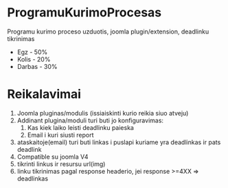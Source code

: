 # ProgramuKurimoProcesas
Programu kurimo proceso uzduotis, joomla plugin/extension, deadlinku tikrinimas
* Egz - 50%
* Kolis - 20%
* Darbas - 30% 
# Reikalavimai

<ol>
    <li>Joomla pluginas/modulis (issiaiskinti kurio reikia siuo atveju)</li>
    <li>Addinant plugina/moduli turi buti jo konfiguravimas:
    <ol>
        <li>Kas kiek laiko leisti deadlinku paieska</li>
        <li>Email i kuri siusti report</li>
    </ol></li>
    <li>ataskaitoje(email) turi buti linkas i puslapi kuriame yra deadlinkas ir pats deadlink</li>
    <li>Compatible su joomla V4</li>
    <li>tikrinti linkus ir resursu url(img)</li>
    <li>linku tikrinimas pagal response headerio, jei response >=4XX => deadlinkas 
</ol>
